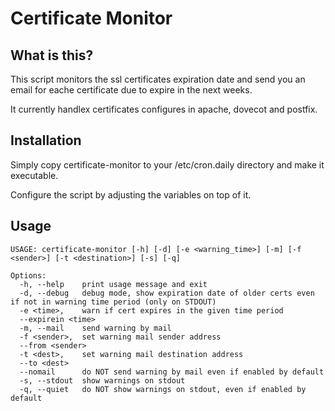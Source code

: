 Certificate Monitor
===================

## What is this?

This script monitors the ssl certificates expiration date and send you an email for eache certificate due to expire in the next weeks.

It currently handlex certificates configures in apache, dovecot and postfix.

## Installation

Simply copy certificate-monitor to your /etc/cron.daily directory and make it executable.

Configure the script by adjusting the variables on top of it.

## Usage

```
USAGE: certificate-monitor [-h] [-d] [-e <warning_time>] [-m] [-f <sender>] [-t <destination>] [-s] [-q]

Options:
  -h, --help    print usage message and exit
  -d, --debug   debug mode, show expiration date of older certs even if not in warning time period (only on STDOUT)
  -e <time>,    warn if cert expires in the given time period
  --expirein <time>
  -m, --mail    send warning by mail
  -f <sender>,  set warning mail sender address
  --from <sender>
  -t <dest>,    set warning mail destination address
  --to <dest>
  --nomail      do NOT send warning by mail even if enabled by default
  -s, --stdout  show warnings on stdout
  -q, --quiet   do NOT show warnings on stdout, even if enabled by default
```

